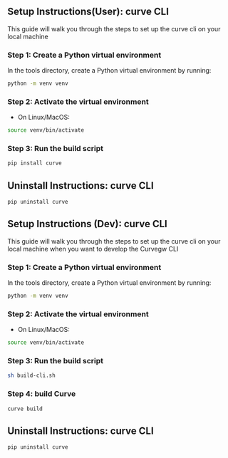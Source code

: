 ## Setup Instructions(User): curve CLI

This guide will walk you through the steps to set up the curve cli on your local machine

### Step 1: Create a Python virtual environment

In the tools directory, create a Python virtual environment by running:

```bash
python -m venv venv
```

### Step 2: Activate the virtual environment
* On Linux/MacOS:

```bash
source venv/bin/activate
```

### Step 3: Run the build script
```bash
pip install curve
```

## Uninstall Instructions: curve CLI
```bash
pip uninstall curve
```

## Setup Instructions (Dev): curve CLI

This guide will walk you through the steps to set up the curve cli on your local machine when you want to develop the Curvegw CLI

### Step 1: Create a Python virtual environment

In the tools directory, create a Python virtual environment by running:

```bash
python -m venv venv
```

### Step 2: Activate the virtual environment
* On Linux/MacOS:

```bash
source venv/bin/activate
```

### Step 3: Run the build script
```bash
sh build-cli.sh
```

### Step 4: build Curve
```bash
curve build
```


## Uninstall Instructions: curve CLI
```bash
pip uninstall curve
